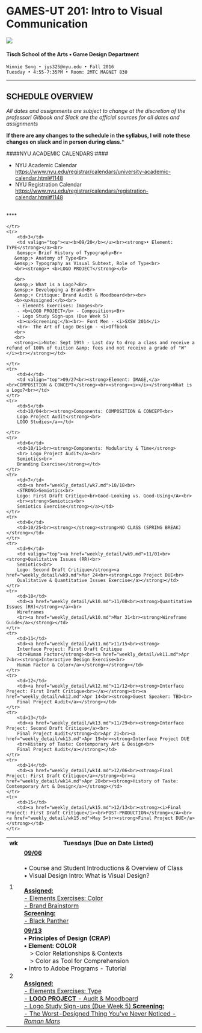 # GAMES-UT 201: Intro to Visual Communication

![](http://www.fusionfilmfestival.com/wp-content/uploads/2013/01/tisch-logo-left.png)

#### Tisch School of the Arts • Game Design Department

    Winnie Song • jys325@nyu.edu • Fall 2016
    Tuesday • 4:55-7:35PM • Room: 2MTC MAGNET 830

---

## SCHEDULE OVERVIEW

*All dates and assignments are subject to change at the discretion of the professor! Gitbook and Slack are the official sources for all dates and assignments* 

**If there are any changes to the schedule in the syllabus, I will note these changes on slack and in person during class.***

####NYU ACADEMIC CALENDARS:####
* NYU Academic Calendar https://www.nyu.edu/registrar/calendars/university-academic-calendar.html#1148
* NYU Registration Calendar https://www.nyu.edu/registrar/calendars/registration-calendar.html#1148
<BR>
****
<table>
    <tr>
        <th width="4%">wk</th>
        <th width="100%">Tuesdays (Due on Date Listed)</th>
    </tr>
    <tr>
        <td>1</td>
        <td><b><u>09/06</u></b><br><br>• Course and Student Introductions & Overview of Class<br>
        • Visual Design Intro: What is Visual Design?<br><br>
        <b><u>Assigned:</b><br>
        - Elements Exercises: Color<br>
        - Brand Brainstorm<Br>
        <b><u>Screening:</b><br>
        - Black Panther</td>
    </tr>
    <tr>
        <td>2</td>
        <td><b><u>09/13</u></b><br><strong>• Principles of Design (CRAP)<br>
       • Element: COLOR</strong></a><br>
       &emsp;> Color Relationships & Contexts<Br>
       &emsp;> Color as Tool for Comprehension<br>
       •  Intro to Adobe Programs - Tutorial<br>
       <Br>
       <b><u>Assigned:</b><br>
        - Elements Exercises: Type<br>
        - <b>LOGO PROJECT</b> - Audit & Moodboard<Br>
        - Logo Study Sign-ups (Due Week 5)
        <b><u>Screening:</b><br>- The Worst-Designed Thing You've Never Noticed - <i>Roman Mars</td>
        
    </tr>
    <tr>
        <td>3</td>
        <td valign="top"><u><b>09/20</b></u><br><strong>• Element: TYPE</strong></a><br>
        &emsp;> Brief History of Typography<Br>
       &emsp;> Anatomy of Type<Br>
       &emsp;> Typography as Visual Subtext, Role of Type<br>
       <br><strong>• <b>LOGO PROJECT</strong></b>
       
       <br>
       &emsp;> What is a Logo?<Br>
       &emsp;> Developing a Brand<Br>
       &emsp;+ Critique: Brand Audit & Moodboard<br><br>
       <b><u>Assigned:</b><br>
        - Elements Exercises: Images<br>
        - <b>LOGO PROJECT</b> - Compositions<Br>
        - Logo Study Sign-ups (Due Week 5)
        <b><u>Screening:</b><br>- Font Men - <i>SXSW 2014</i>
        <br>- The Art of Logo Design - <i>Offbook
       <br>
       <br>
       <strong><i>Note: Sept 19th - Last day to drop a class and receive a refund of 100% of tuition &amp; fees and not receive a grade of "W"</i><br></strong></td>
        
    </tr>
    <tr>
        <td>4</td>
        <td valign="top">09/27<br><strong>Element: IMAGE,</a><br>COMPOSITION & CONCEPT</strong><br><strong><i></i></strong>What is a Logo?<br></td>
    </tr>
    <tr>
        <td>5</td>
        <td>10/04<br><strong>Components: COMPOSITION & CONCEPT<br>
        Logo Project Audit</strong><br>
        LOGO Studies</a></td>
        
    </tr>
    <tr>
        <td>6</td>
        <td>10/11<br><strong>Components: Modularity & Time</strong>
        <br> Logo Project Audit</a><br>
        Semiotics<br>
        Branding Exercise</strong></td>
    </tr>
    <tr>
        <td>7</td>
        <td><a href="weekly_detail/wk7.md">10/18<br>
        <STRONG>Semiotics<br>
        Logo: First Draft Critique<br>Good-Looking vs. Good-Using</A><br>
        <br><strong>Semiotics<br>
        Semiotics Exercise</strong></a></td>
    </tr>
    <tr>
        <td>8</td>
        <td>10/25<br><strong></strong><strong>NO CLASS (SPRING BREAK)</strong></td>
    </tr>
    <tr>
        <td>9</td>
        <td valign="top"><a href="weekly_detail/wk9.md">11/01<br><strong>Qualitative Issues (RR)<br>
        Semiotics<br>
        Logo: Second Draft Critique</strong><a href="weekly_detail/wk9.md">Mar 24<br><strong>Logo Project DUE<br>
        Qualitative & Quantitative Issues Exercise</a></strong></td>
    </tr>
    <tr>
        <td>10</td>
        <td><a href="weekly_detail/wk10.md">11/08<br><strong>Quantitative Issues (RR)</strong></a><br>
        Wireframes
        <br><a href="weekly_detail/wk10.md">Mar 31<br><strong>Wireframe Guide</a></strong></td>
    </tr>
    <tr>
        <td>11</td>
        <td><a href="weekly_detail/wk11.md">11/15<br><strong>
        Interface Project: First Draft Critique
        <br>Human Factor</strong><br><a href="weekly_detail/wk11.md">Apr 7<br><strong>Interactive Design Exercise<br>
        Human Factor & Color</a></strong></strong></td>
    </tr>
    <tr>
        <td>12</td>
        <td><a href="weekly_detail/wk12.md">11/12<br><strong>Interface Project: First Draft Critique<br></a></strong><br><a href="weekly_detail/wk12.md">Apr 14<br><strong>Guest Speaker: TBD<br>
        Final Project Audit</a></strong></td>
    </tr>
    <tr>
        <td>13</td>
        <td><a href="weekly_detail/wk13.md">11/29<br><strong>Interface Project: Second Draft Critique</a><br>
        Final Project Audit</strong><br>Apr 21<br><a href="weekly_detail/wk13.md">Apr 19<br><strong>Interface Project DUE
        <br>History of Taste: Contemporary Art & Design<br>
        Final Project Audit</a></strong></td>
    </tr>
    <tr>
        <td>14</td>
        <td><a href="weekly_detail/wk14.md">12/06<br><strong>Final Project: First Draft Critique</a></strong><br><a href="weekly_detail/wk14.md">Apr 28<br><strong>History of Taste: Contemporary Art & Design</a></strong></td>
    </tr>
    <tr>
        <td>15</td>
        <td><a href="weekly_detail/wk15.md">12/13<br><strong><i>Final Project: First Draft Critique</i><br>POST-PRODUCTION</strong></A><br><a href="weekly_detail/wk15.md">May 5<br><strong>Final Project DUE</a></strong></td>
    </tr>
</table>